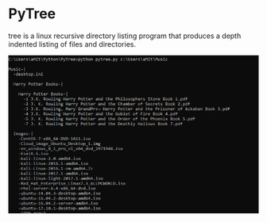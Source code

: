 # PyTree


tree is a linux recursive directory listing program that produces a depth indented listing of files and directories.

![alt text](https://raw.githubusercontent.com/Amit-Uniyal/PyTree/master/PyTree.PNG)
